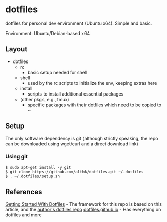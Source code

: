 # dotfiles
dotfiles for personal dev environment (Ubuntu x64). Simple and basic.

Environment: Ubuntu/Debian-based x64

## Layout
- dotfiles
  - rc
    * basic setup needed for shell
  - shell
    * used by the rc scripts to initialize the env, keeping extras here
  - install
    * scripts to install additional essential packages
  - (other pkgs, e.g., tmux)
    * specific packages with their dotfiles which need to be copied to ~

## Setup
The only software dependency is git (although strictly speaking, the repo can be downloaded using wget/curl and a direct download link)

### Using git

```shell
$ sudo apt-get install -y git
$ git clone https://github.com/althk/dotfiles.git ~/.dotfiles
$ . ~/.dotfiles/setup.sh
```

## References
[Getting Started With Dotfiles](https://medium.com/@webprolific/getting-started-with-dotfiles-43c3602fd789) - The framework for this repo is based on this article, and the [author's dotfiles repo](https://github.com/webpro/dotfiles)
[dotfiles.github.io](http://dotfiles.github.io/) - Has everything on dotfiles and more
